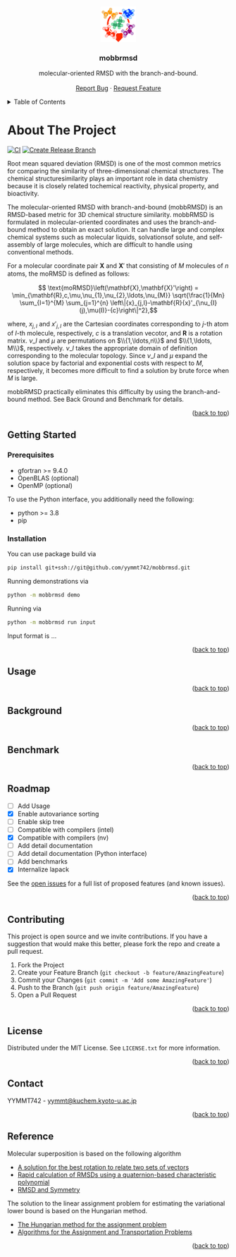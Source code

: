 <!-- Improved compatibility of back to top link: See: https://github.com/othneildrew/Best-README-Template/pull/73 -->
<a name="readme-top"></a>


<!-- PROJECT LOGO -->
<br />
<div align="center">
  <a href="https://github.com/yymmt742/mobbrmsd">
    <img src="images/logo.png" alt="Logo" width="80" height="80">
  </a>

<h3 align="center">mobbrmsd</h3>

  <p align="center">
    molecular-oriented RMSD with the branch-and-bound.
    <br />
<!--
    <a href="https://github.com/yymmt742/mobbrmsd"><strong>Explore the docs »</strong></a>
    <br />
-->
    <br />
    <a href="https://github.com/yymmt742/mobbrmsd/issues/new?labels=bug&template=bug-report---.md">Report Bug</a>
    ·
    <a href="https://github.com/yymmt742/mobbrmsd/issues/new?labels=enhancement&template=feature-request---.md">Request Feature</a>
  </p>
</div>



<!-- TABLE OF CONTENTS -->
<details>
  <summary>Table of Contents</summary>
  <ol>
    <li>
      <a href="#about-the-project">About The Project</a>
    </li>
    <li>
      <a href="#getting-started">Getting Started</a>
      <ul>
        <li><a href="#prerequisites">Prerequisites</a></li>
        <li><a href="#installation">Installation</a></li>
      </ul>
    </li>
    <li><a href="#usage">Usage</a></li>
    <li><a href="#background">Background</a></li>
    <li><a href="#benchmark">Benchmark</a></li>
    <li><a href="#roadmap">Roadmap</a></li>
    <li><a href="#license">License</a></li>
    <li><a href="#contributing">Contributing</a></li>
    <li><a href="#contact">Contact</a></li>
    <li><a href="#reference">Reference</a></li>
  </ol>
</details>


<!-- ABOUT THE PROJECT -->
# About The Project

[![CI](https://github.com/yymmt742/mobbrmsd/actions/workflows/ci.yml/badge.svg)](https://github.com/yymmt742/mobbrmsd/actions/workflows/ci.yml)
[![Create Release Branch](https://github.com/yymmt742/mobbrmsd/actions/workflows/create_release.yml/badge.svg)](https://github.com/yymmt742/mobbrmsd/actions/workflows/create_release.yml)

Root mean squared deviation (RMSD) is one of the most common metrics
for comparing the similarity of three-dimensional chemical structures.
The chemical structuresimilarity plays an important role in data chemistry
because it is closely related tochemical reactivity, physical property, and bioactivity.

The molecular-oriented RMSD with branch-and-bound (mobbRMSD) is an RMSD-based metric for 3D chemical structure similarity.
mobbRMSD is formulated in molecular-oriented coordinates
and uses the branch-and-bound method to obtain an exact solution.
It can handle large and complex chemical systems such as molecular liquids, solvationsof solute, and self-assembly of large molecules,
which are difficult to handle using conventional methods.

For a molecular coordinate pair $\mathbf{X}$ and $\mathbf{X}'$ that consisting of $M$ molecules of $n$ atoms,
the moRMSD is deﬁned as follows:
```math
  \text{moRMSD}\left(\mathbf{X},\mathbf{X}'\right)
  =
  \min_{\mathbf{R},c,\mu,\nu_{1},\nu_{2},\ldots,\nu_{M}}
  \sqrt{\frac{1}{Mn} \sum_{I=1}^{M} \sum_{j=1}^{n} \left\|{x}_{j,I}-\mathbf{R}{x}'_{\nu_{I}(j),\mu(I)}-{c}\right\|^2},
```
where, $x_{j,I}$ and ${x'}_{j,I}$ are the Cartesian coordinates corresponding to $j$-th atom of $I$-th molecule, respectively,
$c$ is a translation vecotor, and $\mathbf{R}$ is a rotation matrix.
$\nu\_{I}$ and $\mu$ are permutations on $\\{1,\ldots,n\\}$ and $\\{1,\ldots, M\\}$, respectively.
$\nu\_{I}$ takes the appropriate domain of definition corresponding to the molecular topology.
Since $\nu\_{I}$ and $\mu$ expand the solution space by factorial and exponential costs with respect to $M$, respectively,
it becomes more difficult to find a solution by brute force when $M$ is large.

mobbRMSD practically eliminates this difficulty by using the branch-and-bound method.
See Back Ground and Benchmark for details.

<p align="right">(<a href="#readme-top">back to top</a>)</p>

<!-- GETTING STARTED -->
## Getting Started

### Prerequisites

* gfortran >= 9.4.0
* OpenBLAS (optional)
* OpenMP (optional)

To use the Python interface, you additionally need the following:
* python >= 3.8
* pip

### Installation

   You can use package build via
   ```sh
   pip install git+ssh://git@github.com/yymmt742/mobbrmsd.git
   ```

   Running demonstrations via
   ```sh
   python -m mobbrmsd demo
   ```

   Running via
   ```sh
   python -m mobbrmsd run input
   ```
   Input format is ...

<p align="right">(<a href="#readme-top">back to top</a>)</p>

## Usage

<p align="right">(<a href="#readme-top">back to top</a>)</p>


## Background


<p align="right">(<a href="#readme-top">back to top</a>)</p>

## Benchmark

<p align="right">(<a href="#readme-top">back to top</a>)</p>

## Roadmap

- [ ] Add Usage
- [x] Enable autovariance sorting
- [ ] Enable skip tree
- [ ] Compatible with compilers (intel)
- [x] Compatible with compilers (nv)
- [ ] Add detail documentation
- [ ] Add detail documentation (Python interface)
- [ ] Add benchmarks
- [x] Internalize lapack

See the [open issues](https://github.com/yymmt742/mobbrmsd/issues) for a full list of proposed features (and known issues).

<p align="right">(<a href="#readme-top">back to top</a>)</p>

<!-- CONTRIBUTING -->
## Contributing

This project is open source and we invite contributions.
If you have a suggestion that would make this better,
please fork the repo and create a pull request.

1. Fork the Project
2. Create your Feature Branch (`git checkout -b feature/AmazingFeature`)
3. Commit your Changes (`git commit -m 'Add some AmazingFeature'`)
4. Push to the Branch (`git push origin feature/AmazingFeature`)
5. Open a Pull Request

<p align="right">(<a href="#readme-top">back to top</a>)</p>

<!-- LICENSE -->
## License

Distributed under the MIT License.
See `LICENSE.txt` for more information.

<p align="right">(<a href="#readme-top">back to top</a>)</p>

<!-- CONTACT -->
## Contact

YYMMT742 - yymmt@kuchem.kyoto-u.ac.jp

<p align="right">(<a href="#readme-top">back to top</a>)</p>

<!-- Reference -->
## Reference

Molecular superposition is based on the following algorithm

* [A solution for the best rotation to relate two sets of vectors](https://scripts.iucr.org/cgi-bin/paper?S0567739476001873)
* [Rapid calculation of RMSDs using a quaternion-based characteristic polynomial](https://scripts.iucr.org/cgi-bin/paper?S0108767305015266)
* [RMSD and Symmetry](https://onlinelibrary.wiley.com/doi/10.1002/jcc.25802)

The solution to the linear assignment problem for estimating the variational lower bound is based on the Hungarian method.

* [The Hungarian method for the assignment problem](https://onlinelibrary.wiley.com/doi/10.1002/nav.3800020109)
* [Algorithms for the Assignment and Transportation Problems](http://www.jstor.org/stable/2098689)


<p align="right">(<a href="#readme-top">back to top</a>)</p>

<!-- MARKDOWN LINKS & IMAGES -->
<!-- https://www.markdownguide.org/basic-syntax/#reference-style-links -->

